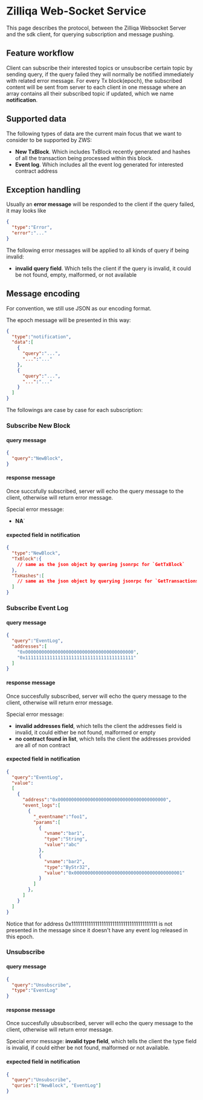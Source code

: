 # Zilliqa Web-Socket Service

This page describes the protocol, between the Zilliqa Websocket Server and the sdk client, for querying subscription and message pushing.

## Feature workflow

Client can subscribe their interested topics or unsubscribe certain topic by sending query, if the query failed they will normally be notified immediately with related error message. For every Tx block(epoch), the subscribed content will be sent from server to each client in one message where an array contains all their subscribed topic if updated, which we name **notification**.

## Supported data

The following types of data are the current main focus that we want to consider to be supported by ZWS:

- **New TxBlock**. Which includes TxBlock recently generated and hashes of all the transaction being processed within this block.
- **Event log**. Which includes all the event log generated for interested contract address

## Exception handling

Usually an **error message** will be responded to the client if the query failed, it may looks like

```json
{
  "type":"Error",
  "error":"..."
}
```

The following error messages will be applied to all kinds of query if being invalid:
- **invalid query field**. Which tells the client if the query is invalid, it could be not found, empty, malformed, or not available

## Message encoding

For convention, we still use JSON as our encoding format.

The epoch message will be presented in this way:

```json
{
  "type":"notification",
  "data":[
    {
      "query":"...",
      "...":"..."
    },
    {
      "query":"...",
      "...":"..."
    }
  ]
}
```

The followings are case by case for each subscription:

### Subscribe New Block

#### query message

```json
{
  "query":"NewBlock",
}
```

#### response message

Once succsfully subscribed, server will echo the query message to the client, 
otherwise will return error message.

Special error message: 
- **NA**`

#### expected field in notification

```json
{
  "type":"NewBlock",
  "TxBlock":{
    // same as the json object by quering jsonrpc for `GetTxBlock`
  },
  "TxHashes":[
    // same as the json object by querying jsonrpc for `GetTransactionsForTxBlock`
  ]
}
```

### Subscribe Event Log

#### query message

```json
{
  "query":"EventLog",
  "addresses":[
    "0x0000000000000000000000000000000000000000",
    "0x1111111111111111111111111111111111111111"
  ]
}
```

#### response message

Once succesfully subscribed, server will echo the query message to the client,
otherwise will return error message.

Special error message:
- **invalid addresses field**, which tells the client the addresses field is invalid, it could either be not found, malformed or empty
- **no contract found in list**, which tells the client the addresses provided are all of non contract


#### expected field in notification

```json
{
  "query":"EventLog",
  "value":
  [
    {
      "address":"0x0000000000000000000000000000000000000000",
      "event_logs":[
        {
          "_eventname":"foo1",
          "params":[
            {
              "vname":"bar1",
              "type":"String",
              "value":"abc"
            },
            {
              "vname":"bar2",
              "type":"ByStr32",
              "value":"0x0000000000000000000000000000000000000001"
            }
          ]
        },
      ]
    }
  ]
}
```
Notice that for address 0x1111111111111111111111111111111111111111 is not presented in the message since it doesn't have any event log released in this epoch.

### Unsubscribe 

#### query message
```json
{
  "query":"Unsubscribe",
  "type":"EventLog"
}
```

#### response message
Once succesfully ubsubscribed, server will echo the query message to the client,
otherwise will return error message.

Special error message:
**invalid type field**, which tells the client the type field is invalid, if could either be not found, malformed or not available.

#### expected field in notification

```json
{
  "query":"Unsubscribe",
  "quries":["NewBlock", "EventLog"]
}
```
